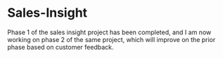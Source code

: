 # Sales-Insight
Phase 1 of the sales insight project has been completed, and I am now working on phase 2 of the same project, which will improve on the prior phase based on customer feedback.

